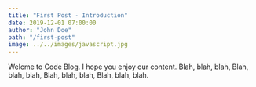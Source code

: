 ```yaml
---
title: "First Post - Introduction"
date: 2019-12-01 07:00:00
author: "John Doe"
path: "/first-post"
image: ../../images/javascript.jpg
---
```


Welcme to Code Blog. I hope you enjoy our content. Blah, blah, blah, Blah, blah, blah, Blah, blah, blah, Blah, blah, blah.
